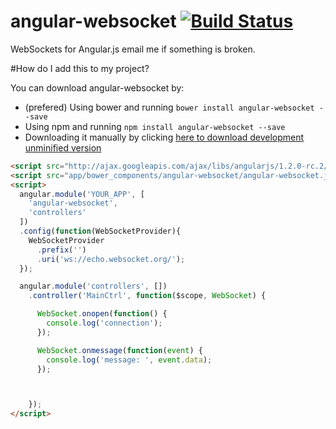 # angular-websocket [![Build Status](https://travis-ci.org/gdi2290/angular-websocket.png?branch=master)](https://travis-ci.org/gdi2290/angular-websocket)

WebSockets for Angular.js
email me if something is broken.

#How do I add this to my project?

You can download angular-websocket by:

* (prefered) Using bower and running `bower install angular-websocket --save`
* Using npm and running `npm install angular-websocket --save`
* Downloading it manually by clicking [here to download development unminified version](https://raw.github.com/gdi2290/angular-websocket/master/angular-websocket.js)


````html
<script src="http://ajax.googleapis.com/ajax/libs/angularjs/1.2.0-rc.2/angular.min.js"></script>
<script src="app/bower_components/angular-websocket/angular-websocket.js"></script>
<script>
  angular.module('YOUR_APP', [
    'angular-websocket',
    'controllers'
  ])
  .config(function(WebSocketProvider){
    WebSocketProvider
      .prefix('')
      .uri('ws://echo.websocket.org/');
  });

  angular.module('controllers', [])
    .controller('MainCtrl', function($scope, WebSocket) {

      WebSocket.onopen(function() {
        console.log('connection');
      });

      WebSocket.onmessage(function(event) {
        console.log('message: ', event.data);
      });



    });
</script>

````
